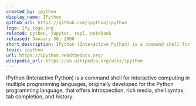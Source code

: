 ```yaml
---
created_by: ipython
display_name: IPython
github_url: https://github.com/ipython/ipython
logo: IPy_logo.png
related: python, jupyter, repl, notebook
released: January 30, 2006
short_description: IPython (Interactive Python) is a command shell for interactive computing in multiple programming languages, originally developed for the Python programming language, that offers introspection, rich media, shell syntax, tab completion, and history.
topic: ipython
url: https://ipython.readthedocs.org/
wikipedia_url: https://en.wikipedia.org/wiki/ipython
---
```


IPython (Interactive Python) is a command shell for interactive computing in multiple programming languages, originally developed for the Python programming language, that offers introspection, rich media, shell syntax, tab completion, and history.
